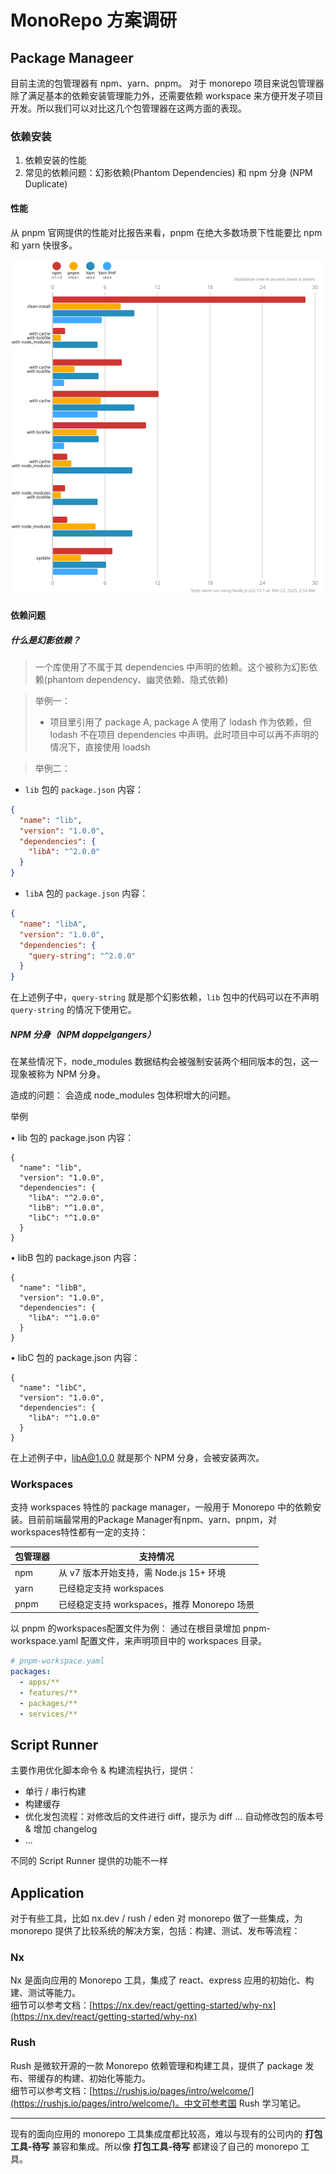 # MonoRepo 方案调研

## Package Manageer
目前主流的包管理器有 npm、yarn、pnpm。 对于 monorepo 项目来说包管理器除了满足基本的依赖安装管理能力外，还需要依赖 workspace 来方便开发子项目开发。所以我们可以对比这几个包管理器在这两方面的表现。

### 依赖安装
1. 依赖安装的性能
2. 常见的依赖问题：幻影依赖(Phantom Dependencies) 和 npm 分身 (NPM Duplicate)

#### **性能**

从 pnpm 官网提供的性能对比报告来看，pnpm 在绝大多数场景下性能要比 npm 和 yarn 快很多。

<img src="./assets/pnpm 性能.svg">

#### **依赖问题**

##### 什么是幻影依赖？

> 一个库使用了不属于其 dependencies 中声明的依赖。这个被称为幻影依赖(phantom dependency、幽灵依赖、隐式依赖)

> 举例一：
> - 项目里引用了 package A, package A 使用了 lodash 作为依赖，但 lodash 不在项目 dependencies 中声明。此时项目中可以再不声明的情况下，直接使用 loadsh

> 举例二：
- `lib` 包的 `package.json` 内容：
```json
{
  "name": "lib",
  "version": "1.0.0",
  "dependencies": {
    "libA": "^2.0.0"
  }
}
```

- `libA` 包的 `package.json` 内容：
```json
{
  "name": "libA",
  "version": "1.0.0",
  "dependencies": {
    "query-string": "^2.0.0"
  }
}
```
在上述例子中，`query-string` 就是那个幻影依赖，`lib` 包中的代码可以在不声明 `query-string` 的情况下使用它。 


##### NPM 分身（NPM doppelgangers）

在某些情况下，node_modules 数据结构会被强制安装两个相同版本的包，这一现象被称为 NPM 分身。

造成的问题： 会造成 node_modules 包体积增大的问题。

举例

• lib 包的 package.json 内容：
```
{
  "name": "lib",
  "version": "1.0.0",
  "dependencies": {
    "libA": "^2.0.0",
    "libB": "^1.0.0",
    "libC": "^1.0.0"
  }
}
```

• libB 包的 package.json 内容：
```
{
  "name": "libB",
  "version": "1.0.0",
  "dependencies": {
    "libA": "^1.0.0"
  }
}
```

• libC 包的 package.json 内容：
```
{
  "name": "libC",
  "version": "1.0.0",
  "dependencies": {
    "libA": "^1.0.0"
  }
}
```
在上述例子中，libA@1.0.0 就是那个 NPM 分身，会被安装两次。

### Workspaces

支持 workspaces 特性的 package manager，一般用于 Monorepo 中的依赖安装。目前前端最常用的Package Manager有npm、yarn、pnpm，对workspaces特性都有一定的支持：

| 包管理器 | 支持情况                                                                 |
|----------|--------------------------------------------------------------------------|
| npm      | 从 v7 版本开始支持，需 Node.js 15+ 环境                                    |
| yarn     | 已经稳定支持 workspaces                                                 |
| pnpm     | 已经稳定支持 workspaces，推荐 Monorepo 场景                              |

以 pnpm 的workspaces配置文件为例：
通过在根目录增加 pnpm-workspace.yaml 配置文件，来声明项目中的 workspaces 目录。

```yaml
# pnpm-workspace.yaml
packages:
  - apps/**
  - features/**
  - packages/**
  - services/**
  ```

## Script Runner
主要作用优化脚本命令 & 构建流程执行，提供：
- 单行 / 串行构建
- 构建缓存
- 优化发包流程：对修改后的文件进行 diff，提示为 diff ... 自动修改包的版本号 & 增加 changelog
- ...

不同的 Script Runner 提供的功能不一样

## Application

对于有些工具，比如 nx.dev / rush / eden 对 monorepo 做了一些集成，为 monorepo 提供了比较系统的解决方案，包括：构建、测试、发布等流程：

### Nx

Nx 是面向应用的 Monorepo 工具，集成了 react、express 应用的初始化、构建、测试等能力。  
细节可以参考文档：[https://nx.dev/react/getting-started/why-nx](https://nx.dev/react/getting-started/why-nx)

### Rush

Rush 是微软开源的一款 Monorepo 依赖管理和构建工具，提供了 package 发布、带缓存的构建、初始化等能力。  
细节可以参考文档：[https://rushjs.io/pages/intro/welcome/](https://rushjs.io/pages/intro/welcome/)。中文可参考国 Rush 学习笔记。

---

现有的面向应用的 monorepo 工具集成度都比较高，难以与现有的公司内的 **打包工具-待写** 兼容和集成。所以像 **打包工具-待写**  都建设了自己的 monorepo 工具。
